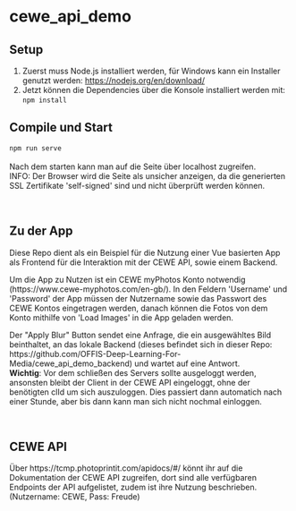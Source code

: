 # cewe_api_demo

## Setup

1. Zuerst muss Node.js installiert werden, für Windows kann ein Installer genutzt werden: https://nodejs.org/en/download/
2. Jetzt können die Dependencies über die Konsole installiert werden mit: ```npm install```


## Compile und Start
```npm run serve```<br>
<br>
Nach dem starten kann man auf die Seite über localhost zugreifen.<br>
INFO: Der Browser wird die Seite als unsicher anzeigen, da die generierten SSL Zertifikate 'self-signed' sind und nicht überprüft werden können.

<br>

## Zu der App
<p>Diese Repo dient als ein Beispiel für die Nutzung einer Vue basierten App als Frontend für die Interaktion mit der CEWE API, sowie einem Backend.</p>
<p>Um die App zu Nutzen ist ein CEWE myPhotos Konto notwendig (https://www.cewe-myphotos.com/en-gb/). In den Feldern 'Username' und 'Password' der App müssen der Nutzername sowie das Passwort des CEWE Kontos eingetragen werden, danach können die Fotos von dem Konto mithilfe von 'Load Images' in die App geladen werden.</p>
<p>Der "Apply Blur" Button sendet eine Anfrage, die ein ausgewähltes Bild beinthaltet, an das lokale Backend (dieses befindet sich in dieser Repo: https://github.com/OFFIS-Deep-Learning-For-Media/cewe_api_demo_backend) und wartet auf eine Antwort.<br>
<strong>Wichtig</strong>: Vor dem schließen des Servers sollte ausgeloggt werden, ansonsten bleibt der Client in der CEWE API eingeloggt, ohne der benötigten clId um sich auszuloggen.
Dies passiert dann automatich nach einer Stunde, aber bis dann kann man sich nicht nochmal einloggen.</p>

<br>

## CEWE API
<p>
Über https://tcmp.photoprintit.com/apidocs/#/ könnt ihr auf die Dokumentation der CEWE API zugreifen, dort sind alle verfügbaren Endpoints der API aufgelistet,
zudem ist ihre Nutzung beschrieben. (Nutzername: CEWE, Pass: Freude)<br>
</p>
